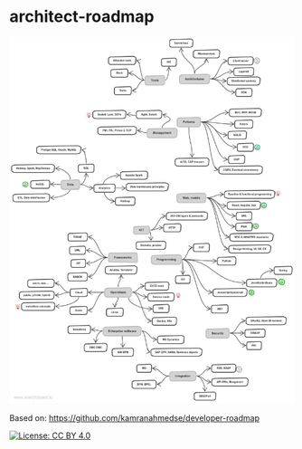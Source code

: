 # architect-roadmap

![Architect roadmap](./sources/roadmap.jpg)

Based on: https://github.com/kamranahmedse/developer-roadmap


[![License: CC BY 4.0](https://img.shields.io/badge/License-CC%20BY%204.0-lightgreyr.svg)](https://creativecommons.org/licenses/by/4.0/)